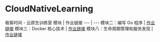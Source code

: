 # CloudNativeLearning
极客时间 - 云原生训练营
 模块 | 作业链接 
--- | ---
模块二：编写 Go 程序 | [作业链接](Homework/Go/httpServer)
模块三：Docker 核心技术 | [作业链接](Homework/Go)
模块八：生命周期管理和服务发现 | [作业链接](Homework/K8S)
